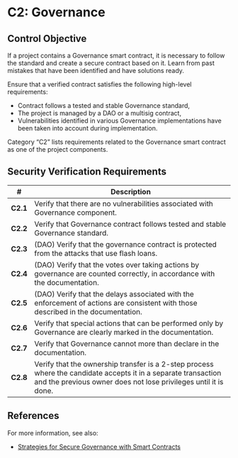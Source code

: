 # C2: Governance

## Control Objective

If a project contains a Governance smart contract, it is necessary to follow the standard and create a secure contract based on it. Learn from past mistakes that have been identified and have solutions ready.

Ensure that a verified contract satisfies the following high-level requirements:
* Contract follows a tested and stable Governance standard,
* The project is managed by a DAO or a multisig contract,
* Vulnerabilities identified in various Governance implementations have been taken into account during implementation.

Category “C2” lists requirements related to the Governance smart contract as one of the project components.

## Security Verification Requirements

| # | Description |
| --- | --- |
| **C2.1** | Verify that there are no vulnerabilities associated with Governance component. |
| **C2.2** | Verify that Governance contract follows tested and stable Governance standard. |
| **C2.3** | (DAO) Verify that the governance contract is protected from the attacks that use flash loans. |
| **C2.4** | (DAO) Verify that the votes over taking actions by governance are counted correctly, in accordance with the documentation.  |
| **C2.5** | (DAO) Verify that the delays associated with the enforcement of actions are consistent with those described in the documentation. |
| **C2.6** | Verify that special actions that can be performed only by Governance are clearly marked in the documentation. |
| **C2.7** | Verify that Governance cannot more than declare in the documentation. |
| **C2.8** | Verify that the ownership transfer is a 2-step process where the candidate accepts it in a separate transaction and the previous owner does not lose privileges until it is done. |

## References

For more information, see also:

* [Strategies for Secure Governance with Smart Contracts](https://www.youtube.com/watch?v=GbDAmMdmh8Q)
